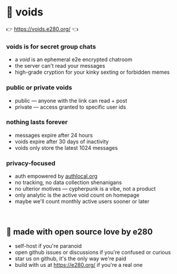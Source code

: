 
# 🌌 voids

👉 https://voids.e280.org/ 👈

### **voids** is for secret group chats
- a *void* is an ephemeral e2e encrypted chatroom
- the server can't read your messages
- high-grade cryption for your kinky sexting or forbidden memes

### public or private voids
- public — anyone with the link can read + post
- private — access granted to specific user ids

### nothing lasts forever
- messages expire after 24 hours
- voids expire after 30 days of inactivity
- voids only store the latest 1024 messages

### privacy-focused
- auth empowered by [authlocal.org](https://authlocal.org/)
- no tracking, no data collection shenanigans
- no ulterior motives — cypherpunk is a vibe, not a product
- only analytic is the active void count on homepage
- maybe we'll count monthly active users sooner or later

<br/>

## 💖 made with open source love by e280
- self-host if you're paranoid
- open github issues or discussions if you're confused or curious
- star us on github, it's the only way we're paid
- build with us at https://e280.org/ if you're a real one

